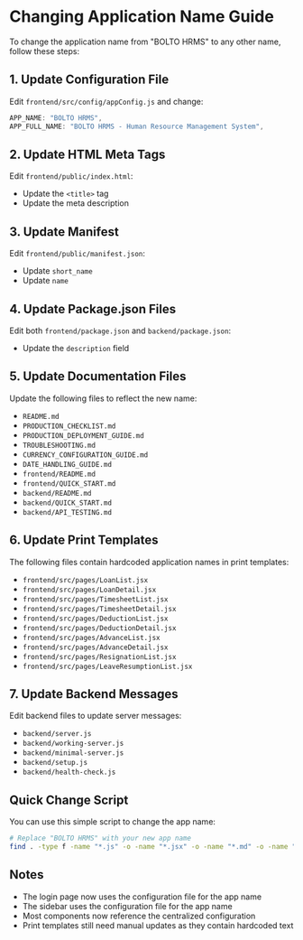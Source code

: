 # Changing Application Name Guide

To change the application name from "BOLTO HRMS" to any other name, follow these steps:

## 1. Update Configuration File
Edit `frontend/src/config/appConfig.js` and change:
```javascript
APP_NAME: "BOLTO HRMS",
APP_FULL_NAME: "BOLTO HRMS - Human Resource Management System",
```

## 2. Update HTML Meta Tags
Edit `frontend/public/index.html`:
- Update the `<title>` tag
- Update the meta description

## 3. Update Manifest
Edit `frontend/public/manifest.json`:
- Update `short_name`
- Update `name`

## 4. Update Package.json Files
Edit both `frontend/package.json` and `backend/package.json`:
- Update the `description` field

## 5. Update Documentation Files
Update the following files to reflect the new name:
- `README.md`
- `PRODUCTION_CHECKLIST.md`
- `PRODUCTION_DEPLOYMENT_GUIDE.md`
- `TROUBLESHOOTING.md`
- `CURRENCY_CONFIGURATION_GUIDE.md`
- `DATE_HANDLING_GUIDE.md`
- `frontend/README.md`
- `frontend/QUICK_START.md`
- `backend/README.md`
- `backend/QUICK_START.md`
- `backend/API_TESTING.md`

## 6. Update Print Templates
The following files contain hardcoded application names in print templates:
- `frontend/src/pages/LoanList.jsx`
- `frontend/src/pages/LoanDetail.jsx`
- `frontend/src/pages/TimesheetList.jsx`
- `frontend/src/pages/TimesheetDetail.jsx`
- `frontend/src/pages/DeductionList.jsx`
- `frontend/src/pages/DeductionDetail.jsx`
- `frontend/src/pages/AdvanceList.jsx`
- `frontend/src/pages/AdvanceDetail.jsx`
- `frontend/src/pages/ResignationList.jsx`
- `frontend/src/pages/LeaveResumptionList.jsx`

## 7. Update Backend Messages
Edit backend files to update server messages:
- `backend/server.js`
- `backend/working-server.js`
- `backend/minimal-server.js`
- `backend/setup.js`
- `backend/health-check.js`

## Quick Change Script
You can use this simple script to change the app name:

```bash
# Replace "BOLTO HRMS" with your new app name
find . -type f -name "*.js" -o -name "*.jsx" -o -name "*.md" -o -name "*.json" -o -name "*.html" | xargs sed -i 's/BOLTO HRMS/YOUR_NEW_NAME/g'
```

## Notes
- The login page now uses the configuration file for the app name
- The sidebar uses the configuration file for the app name
- Most components now reference the centralized configuration
- Print templates still need manual updates as they contain hardcoded text
